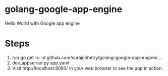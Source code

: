 # golang-google-app-engine
Hello World with Google app engine


# Steps

1. run go get -u -d github.com/surajchhetry/golang-google-app-engine/...
2. dev_appserver.py app.yaml
3. Visit http://localhost:8080/ in your web browser to see the app in action.
